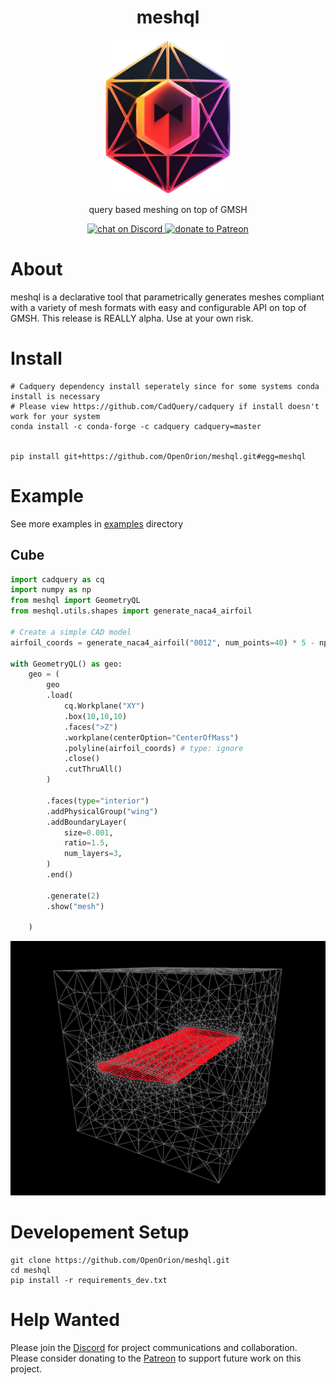 <h1 align="center">meshql</h1>
<p align="center">
    <img src="./assets/logo.png" alt="drawing" width="200"/>
</p>
<p align="center">query based meshing on top of GMSH</p>

<p align="center">
    <a href="https://discord.gg/H7qRauGkQ6">
        <img src="https://img.shields.io/discord/913193916885524552?logo=discord"
            alt="chat on Discord">
    </a>
    <a href="https://www.patreon.com/openorion">
        <img src="https://img.shields.io/badge/dynamic/json?color=%23e85b46&label=Patreon&query=data.attributes.patron_count&suffix=%20patrons&url=https%3A%2F%2Fwww.patreon.com%2Fapi%2Fcampaigns%2F9860430"
            alt="donate to Patreon">
    </a>
</p>



# About
meshql is a declarative tool that parametrically generates meshes compliant with a variety of mesh formats with easy and configurable API on top of GMSH. This release is REALLY alpha. Use at your own risk.


# Install
```
# Cadquery dependency install seperately since for some systems conda install is necessary
# Please view https://github.com/CadQuery/cadquery if install doesn't work for your system
conda install -c conda-forge -c cadquery cadquery=master


pip install git+https://github.com/OpenOrion/meshql.git#egg=meshql

```


# Example
See more examples in [examples](/examples) directory
## Cube
```python
import cadquery as cq
import numpy as np
from meshql import GeometryQL
from meshql.utils.shapes import generate_naca4_airfoil

# Create a simple CAD model
airfoil_coords = generate_naca4_airfoil("0012", num_points=40) * 5 - np.array([2.5,0])

with GeometryQL() as geo:
    geo = (
        geo
        .load(
            cq.Workplane("XY")
            .box(10,10,10)
            .faces(">Z")
            .workplane(centerOption="CenterOfMass")
            .polyline(airfoil_coords) # type: ignore
            .close()
            .cutThruAll()
        )

        .faces(type="interior")
        .addPhysicalGroup("wing")
        .addBoundaryLayer(
            size=0.001,
            ratio=1.5,
            num_layers=3,
        )
        .end()
        
        .generate(2)
        .show("mesh")

    )
```

![Inviscid Wedge](./assets/wing.png)


# Developement Setup
```
git clone https://github.com/OpenOrion/meshql.git
cd meshql
pip install -r requirements_dev.txt
```

# Help Wanted
Please join the [Discord](https://discord.gg/H7qRauGkQ6) for project communications and collaboration. Please consider donating to the [Patreon](https://www.patreon.com/openorion) to support future work on this project.

